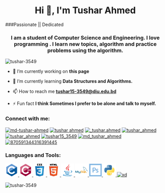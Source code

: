 <h1 align="center">Hi 👋, I'm Tushar Ahmed</h1>
###Passionate || Dedicated
<h3 align="center">I am a student of Computer Science and Engineering. I love programming . I learn new topics, algorithm and practice problems using the algorithm.</h3>

<p align="left"> <img src="https://komarev.com/ghpvc/?username=tushar-3549&label=Profile%20views&color=0e75b6&style=flat" alt="tushar-3549" /> </p>

- 🔭 I’m currently working on **this page**

- 🌱 I’m currently learning **Data Structures and Algorithms.**

- 📫 How to reach me **tushar15-3549@diu.edu.bd**

- ⚡ Fun fact **I think Sometimes I prefer to be alone and talk to myself.**

<h3 align="left">Connect with me:</h3>
<p align="left">
<a href="https://linkedin.com/in/md-tushar-ahmed" target="blank"><img align="center" src="https://raw.githubusercontent.com/rahuldkjain/github-profile-readme-generator/master/src/images/icons/Social/linked-in-alt.svg" alt="md-tushar-ahmed" height="30" width="40" /></a>
<a href="https://fb.com/tushar ahmed" target="blank"><img align="center" src="https://raw.githubusercontent.com/rahuldkjain/github-profile-readme-generator/master/src/images/icons/Social/facebook.svg" alt="tushar ahmed" height="30" width="40" /></a>
<a href="https://instagram.com/_tushar.ahmed" target="blank"><img align="center" src="https://raw.githubusercontent.com/rahuldkjain/github-profile-readme-generator/master/src/images/icons/Social/instagram.svg" alt="_tushar.ahmed" height="30" width="40" /></a>
<a href="https://www.youtube.com/c/tushar_ahmed" target="blank"><img align="center" src="https://raw.githubusercontent.com/rahuldkjain/github-profile-readme-generator/master/src/images/icons/Social/youtube.svg" alt="tushar_ahmed" height="30" width="40" /></a>
<a href="https://www.codechef.com/users/tushar_ahmed" target="blank"><img align="center" src="https://cdn.jsdelivr.net/npm/simple-icons@3.1.0/icons/codechef.svg" alt="tushar_ahmed" height="30" width="40" /></a>
<a href="https://www.hackerrank.com/tushar15_3549" target="blank"><img align="center" src="https://raw.githubusercontent.com/rahuldkjain/github-profile-readme-generator/master/src/images/icons/Social/hackerrank.svg" alt="tushar15_3549" height="30" width="40" /></a>
<a href="https://codeforces.com/profile/md_tushar_ahmed" target="blank"><img align="center" src="https://raw.githubusercontent.com/rahuldkjain/github-profile-readme-generator/master/src/images/icons/Social/codeforces.svg" alt="md_tushar_ahmed" height="30" width="40" /></a>
<a href="https://discord.gg/870591344316391445" target="blank"><img align="center" src="https://raw.githubusercontent.com/rahuldkjain/github-profile-readme-generator/master/src/images/icons/Social/discord.svg" alt="870591344316391445" height="30" width="40" /></a>
</p>

<h3 align="left">Languages and Tools:</h3>
<p align="left"> <a href="https://www.cprogramming.com/" target="_blank" rel="noreferrer"> <img src="https://raw.githubusercontent.com/devicons/devicon/master/icons/c/c-original.svg" alt="c" width="40" height="40"/> </a> <a href="https://www.w3schools.com/cpp/" target="_blank" rel="noreferrer"> <img src="https://raw.githubusercontent.com/devicons/devicon/master/icons/cplusplus/cplusplus-original.svg" alt="cplusplus" width="40" height="40"/> </a> <a href="https://www.w3schools.com/css/" target="_blank" rel="noreferrer"> <img src="https://raw.githubusercontent.com/devicons/devicon/master/icons/css3/css3-original-wordmark.svg" alt="css3" width="40" height="40"/> </a> <a href="https://www.w3.org/html/" target="_blank" rel="noreferrer"> <img src="https://raw.githubusercontent.com/devicons/devicon/master/icons/html5/html5-original-wordmark.svg" alt="html5" width="40" height="40"/> </a> <a href="https://www.java.com" target="_blank" rel="noreferrer"> <img src="https://raw.githubusercontent.com/devicons/devicon/master/icons/java/java-original.svg" alt="java" width="40" height="40"/> </a> <a href="https://www.mysql.com/" target="_blank" rel="noreferrer"> <img src="https://raw.githubusercontent.com/devicons/devicon/master/icons/mysql/mysql-original-wordmark.svg" alt="mysql" width="40" height="40"/> </a> <a href="https://www.photoshop.com/en" target="_blank" rel="noreferrer"> <img src="https://raw.githubusercontent.com/devicons/devicon/master/icons/photoshop/photoshop-line.svg" alt="photoshop" width="40" height="40"/> </a> <a href="https://www.python.org" target="_blank" rel="noreferrer"> <img src="https://raw.githubusercontent.com/devicons/devicon/master/icons/python/python-original.svg" alt="python" width="40" height="40"/> </a> <a href="https://www.adobe.com/products/xd.html" target="_blank" rel="noreferrer"> <img src="https://cdn.worldvectorlogo.com/logos/adobe-xd.svg" alt="xd" width="40" height="40"/> </a> </p>

<p><img align="center" src="https://github-readme-stats.vercel.app/api/top-langs?username=tushar-3549&show_icons=true&locale=en&layout=compact" alt="tushar-3549" /></p>
